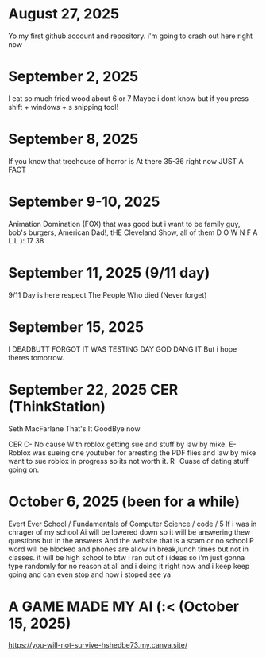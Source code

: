 # August 27, 2025
Yo my first github account and repository. i'm going to crash out here right now

# September 2, 2025
I eat so much fried wood about 6 or 7
Maybe i dont know but if you press shift + windows + s snipping tool!

# September 8, 2025
If you know that treehouse of horror is At there 35-36 right now JUST A
FACT

# September 9-10, 2025
Animation Domination (FOX) that was good but i want to be family guy, bob's burgers, American Dad!, tHE Cleveland Show, all of them D O W N F A L L ):
17 38 

# September 11, 2025 (9/11 day)
9/11 Day is here respect The People Who died (Never forget)

# September 15, 2025
I DEADBUTT FORGOT IT WAS TESTING DAY GOD DANG IT
But i hope theres tomorrow.

# September 22, 2025 CER (ThinkStation)
Seth MacFarlane That's It GoodBye now

CER
C- No cause With roblox getting sue and stuff by law by mike.
E- Roblox was sueing one youtuber for arresting the PDF flies and law by mike want to sue roblox in progress so its not worth it.
R- Cuase of dating stuff going on.

# October 6, 2025 (been for a while)
Evert Ever School / Fundamentals of Computer Science / code / 5
If i was in chrager of my school Ai will be lowered down so it will be answering thew questions but in the answers
And the website that is a scam or no school P word will be blocked and phones are allow in break,lunch times but not in classes.
it will be high school to btw
i ran out of i ideas so i'm just gonna type randomly for no reason at all and i doing it right now and i keep keep going and can even stop and now i stoped see ya

# A GAME MADE MY AI (:< (October 15, 2025)
https://you-will-not-survive-hshedbe73.my.canva.site/
